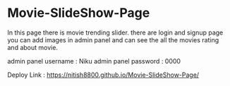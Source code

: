 # Movie-SlideShow-Page
In this page there is movie trending slider. there are login and signup page you can add images in admin panel and can see the all the movies rating and about movie. 

admin panel username : Niku admin panel password : 0000

 Deploy Link : https://nitish8800.github.io/Movie-SlideShow-Page/
